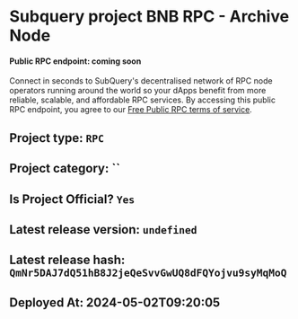 # Subquery project BNB RPC - Archive Node
####  **Public RPC endpoint**: coming soon

Connect in seconds to SubQuery's decentralised network of RPC node operators running around the world so your dApps benefit from more reliable, scalable, and affordable RPC services. By accessing this public RPC endpoint, you agree to our [Free Public RPC terms of service](https://subquery.foundation/public-rpc-terms).

## Project type: `RPC`

## Project category: ``

## Is Project Official? `Yes`

## Latest release version: `undefined`

## Latest release hash: `QmNr5DAJ7dQ51hB8J2jeQeSvvGwUQ8dFQYojvu9syMqMoQ`

## Deployed At: 2024-05-02T09:20:05